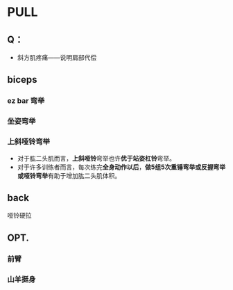 # PULL

## Q：

* 斜方肌疼痛——说明肩部代偿



## biceps

### ez bar 弯举

### 坐姿弯举

### 上斜哑铃弯举

* 对于肱二头肌而言，**上斜哑铃**弯举也许**优于站姿杠铃**弯举。
* 对于许多训练者而言，每次练完**全身动作以后**，**做5组5次重锤弯举或反握弯举或哑铃弯举**有助于增加肱二头肌体积。

## back

哑铃硬拉

## OPT.

### 前臂

### 山羊挺身